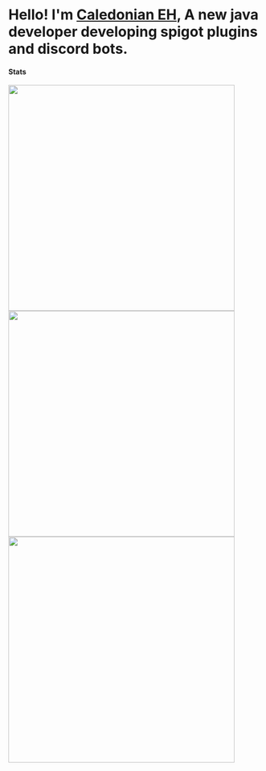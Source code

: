 # Hello! I'm [Caledonian EH](https://www.github.com/CaledonianEH "GitHub"), A new java developer developing spigot plugins and discord bots.


#### Stats
<p float="left">
  <img src="https://github-readme-stats.vercel.app/api?username=CaledonianEH" width="450" />
  <img src="https://github-readme-stats.vercel.app/api/top-langs/?username=CaledonianEH" width="450" /> 
  <img src="https://github-readme-stats.vercel.app/api/wakatime?username=CaledonianEH" width="450" />
</p>
